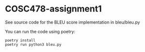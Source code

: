# COSC478-assignment1

See source code for the BLEU score implementation in bleu/bleu.py

You can run the code using poetry:
```
poetry install
poetry run python3 bleu.py
```
